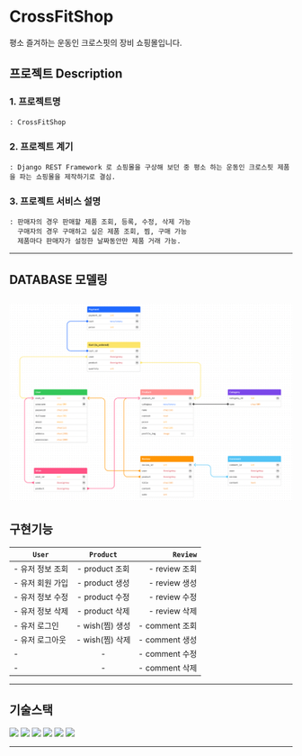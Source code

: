 # CrossFitShop
평소 즐겨하는 운동인 크로스핏의 장비 쇼핑몰입니다.

## 프로젝트 Description
### 1. 프로젝트명
    : CrossFitShop
### 2. 프로젝트 계기
    : Django REST Framework 로 쇼핑몰을 구상해 보던 중 평소 하는 운동인 크로스핏 제품을 파는 쇼핑몰을 제작하기로 결심.
### 3. 프로젝트 서비스 설명
    : 판매자의 경우 판매할 제품 조회, 등록, 수정, 삭제 가능
      구매자의 경우 구매하고 싶은 제품 조회, 찜, 구매 가능
      제품마다 판매자가 설정한 날짜동안만 제품 거래 가능.
---
## DATABASE 모델링
<a href="https://www.figma.com/file/e2djlW5nxbh7JVixjTUVFn/%ED%81%AC%EB%A1%9C%EC%8A%A4%ED%95%8F_%EC%87%BC%ED%95%91%EB%AA%B0?node-id=0%3A1">![img.png](img.png)</a>
---
## 구현기능
| `User`     |  `Product`   |`Review` |
|------------|:------------:|-------------:|
| - 유저 정보 조회 | - product 조회 |- review 조회 |
| - 유저 회원 가입 | - product 생성 |- review 생성 |
| - 유저 정보 수정 | - product 수정 |- review 수정 |
| - 유저 정보 삭제 | - product 삭제 |- review 삭제 |
| - 유저 로그인   | - wish(찜) 생성 |- comment 조회 |
| - 유저 로그아웃  | - wish(찜) 삭제 |- comment 생성 |
| -  |      -       |  - comment 수정 |
| -  |      -       |  - comment 삭제 |

---
## 기술스택
<p dir="auto">
<a target="_blank" rel="noopener noreferrer" href="https://camo.githubusercontent.com/9caad9a9b63e2b7bddba6f8f091f5e367845ba821a82b0034b0b4748fff7fa04/68747470733a2f2f696d672e736869656c64732e696f2f62616467652f707974686f6e2d3337373641423f7374796c653d666f722d7468652d6261646765266c6f676f3d707974686f6e266c6f676f436f6c6f723d79656c6c6f77"><img src="https://camo.githubusercontent.com/9caad9a9b63e2b7bddba6f8f091f5e367845ba821a82b0034b0b4748fff7fa04/68747470733a2f2f696d672e736869656c64732e696f2f62616467652f707974686f6e2d3337373641423f7374796c653d666f722d7468652d6261646765266c6f676f3d707974686f6e266c6f676f436f6c6f723d79656c6c6f77" data-canonical-src="https://img.shields.io/badge/python-3776AB?style=for-the-badge&amp;logo=python&amp;logoColor=yellow" style="max-width: 100%;"></a> 
<a target="_blank" rel="noopener noreferrer" href="https://camo.githubusercontent.com/4d74b36962a1b06aed5f035f2f95f131059b2b551c7e6d81630f7df7831b9f80/68747470733a2f2f696d672e736869656c64732e696f2f62616467652f446a616e676f2d3039324532303f7374796c653d666f722d7468652d6261646765266c6f676f3d646a616e676f266c6f676f436f6c6f723d7768697465"><img src="https://camo.githubusercontent.com/4d74b36962a1b06aed5f035f2f95f131059b2b551c7e6d81630f7df7831b9f80/68747470733a2f2f696d672e736869656c64732e696f2f62616467652f446a616e676f2d3039324532303f7374796c653d666f722d7468652d6261646765266c6f676f3d646a616e676f266c6f676f436f6c6f723d7768697465" data-canonical-src="https://img.shields.io/badge/Django-092E20?style=for-the-badge&amp;logo=django&amp;logoColor=white" style="max-width: 100%;"></a>
<a target="_blank" rel="noopener noreferrer" href="https://camo.githubusercontent.com/a9a95986631c3d4945a63d42d2864e3918a834d672d907e174a29f743a1bc3f1/68747470733a2f2f696d672e736869656c64732e696f2f62616467652f6769742d4630353033323f7374796c653d666f722d7468652d6261646765266c6f676f3d676974266c6f676f436f6c6f723d7768697465"><img src="https://camo.githubusercontent.com/a9a95986631c3d4945a63d42d2864e3918a834d672d907e174a29f743a1bc3f1/68747470733a2f2f696d672e736869656c64732e696f2f62616467652f6769742d4630353033323f7374796c653d666f722d7468652d6261646765266c6f676f3d676974266c6f676f436f6c6f723d7768697465" data-canonical-src="https://img.shields.io/badge/git-F05032?style=for-the-badge&amp;logo=git&amp;logoColor=white" style="max-width: 100%;"></a>
<a target="_blank" rel="noopener noreferrer" href="https://camo.githubusercontent.com/e6f0ce6b8ea91992107c852e6b014c1bebfdf8edf67f74e1390394e6d2175b5e/68747470733a2f2f696d672e736869656c64732e696f2f62616467652f626f6f7473747261702d3739353242333f7374796c653d666f722d7468652d6261646765266c6f676f3d626f6f747374726170266c6f676f436f6c6f723d7768697465"><img src="https://camo.githubusercontent.com/e6f0ce6b8ea91992107c852e6b014c1bebfdf8edf67f74e1390394e6d2175b5e/68747470733a2f2f696d672e736869656c64732e696f2f62616467652f626f6f7473747261702d3739353242333f7374796c653d666f722d7468652d6261646765266c6f676f3d626f6f747374726170266c6f676f436f6c6f723d7768697465" data-canonical-src="https://img.shields.io/badge/bootstrap-7952B3?style=for-the-badge&amp;logo=bootstrap&amp;logoColor=white" style="max-width: 100%;"></a>
<a target="_blank" rel="noopener noreferrer" href="https://camo.githubusercontent.com/12e622b9695e9c19ec5a936b1c35a62e9fc11f47fee3883af53dfe0e762068c8/68747470733a2f2f696d672e736869656c64732e696f2f62616467652f706f73746d616e2d4646364333373f7374796c653d666f722d7468652d6261646765266c6f676f3d706f73746d616e266c6f676f436f6c6f723d7768697465"><img src="https://camo.githubusercontent.com/12e622b9695e9c19ec5a936b1c35a62e9fc11f47fee3883af53dfe0e762068c8/68747470733a2f2f696d672e736869656c64732e696f2f62616467652f706f73746d616e2d4646364333373f7374796c653d666f722d7468652d6261646765266c6f676f3d706f73746d616e266c6f676f436f6c6f723d7768697465" data-canonical-src="https://img.shields.io/badge/postman-FF6C37?style=for-the-badge&amp;logo=postman&amp;logoColor=white" style="max-width: 100%;"></a>
<a target="_blank" rel="noopener noreferrer" href="https://camo.githubusercontent.com/3d22c64f1b482b0ed7da89b651ffe59c7dde3c480cd7769a0f891a1cc399b11e/68747470733a2f2f696d672e736869656c64732e696f2f62616467652f6e6f74696f6e2d3030303030303f7374796c653d666f722d7468652d6261646765266c6f676f3d6e6f74696f6e266c6f676f436f6c6f723d7768697465"><img src="https://camo.githubusercontent.com/3d22c64f1b482b0ed7da89b651ffe59c7dde3c480cd7769a0f891a1cc399b11e/68747470733a2f2f696d672e736869656c64732e696f2f62616467652f6e6f74696f6e2d3030303030303f7374796c653d666f722d7468652d6261646765266c6f676f3d6e6f74696f6e266c6f676f436f6c6f723d7768697465" data-canonical-src="https://img.shields.io/badge/notion-000000?style=for-the-badge&amp;logo=notion&amp;logoColor=white" style="max-width: 100%;"></a>
</p>

---
